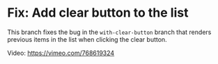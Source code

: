 # Fix: Add clear button to the list

This branch fixes the bug in the `with-clear-button` branch that renders previous items in the list when clicking the clear button.

Video: https://vimeo.com/768619324
